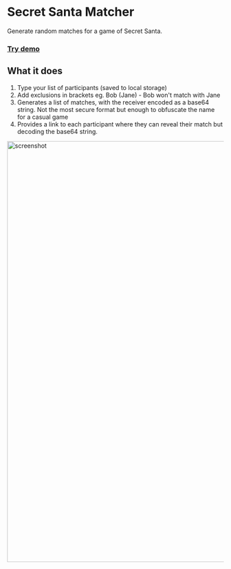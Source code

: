 # Secret Santa Matcher

Generate random matches for a game of Secret Santa.

### [Try demo](https://santas.surge.sh)

## What it does

1. Type your list of participants (saved to local storage)
2. Add exclusions in brackets eg. Bob (Jane) - Bob won't match with Jane
3. Generates a list of matches, with the receiver encoded as a base64 string. Not the most secure format but enough to obfuscate the name for a casual game
4. Provides a link to each participant where they can reveal their match but decoding the base64 string.


<img width="980" alt="screenshot" src="https://github.com/seanockert/secret-santa/assets/574163/78e044d5-195d-491d-af7f-6104e09c7047">
